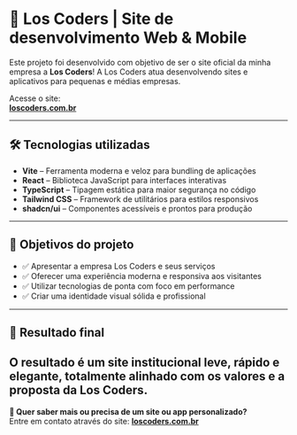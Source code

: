 # 🧡 Los Coders | Site de desenvolvimento Web & Mobile

Este projeto foi desenvolvido com objetivo de ser o site oficial da minha empresa a **Los Coders**! A Los Coders atua desenvolvendo sites e aplicativos para pequenas e médias empresas.

Acesse o site:  
**[loscoders.com.br](https://loscoders.com.br)**

---

## 🛠️ Tecnologias utilizadas

- **Vite** – Ferramenta moderna e veloz para bundling de aplicações
- **React** – Biblioteca JavaScript para interfaces interativas
- **TypeScript** – Tipagem estática para maior segurança no código
- **Tailwind CSS** – Framework de utilitários para estilos responsivos
- **shadcn/ui** – Componentes acessíveis e prontos para produção

---

## 📌 Objetivos do projeto

- ✅ Apresentar a empresa Los Coders e seus serviços
- ✅ Oferecer uma experiência moderna e responsiva aos visitantes
- ✅ Utilizar tecnologias de ponta com foco em performance
- ✅ Criar uma identidade visual sólida e profissional

---

## 🚀 Resultado final

O resultado é um site institucional leve, rápido e elegante, totalmente alinhado com os valores e a proposta da **Los Coders**.
---

**📩 Quer saber mais ou precisa de um site ou app personalizado?**  
Entre em contato através do site: **[loscoders.com.br](https://loscoders.com.br)**

